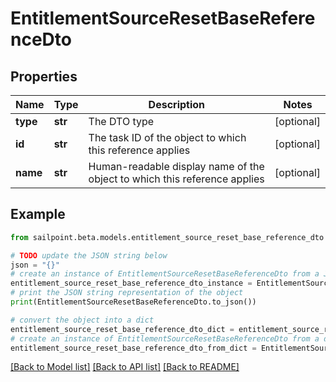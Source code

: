 # EntitlementSourceResetBaseReferenceDto


## Properties

Name | Type | Description | Notes
------------ | ------------- | ------------- | -------------
**type** | **str** | The DTO type | [optional] 
**id** | **str** | The task ID of the object to which this reference applies | [optional] 
**name** | **str** | Human-readable display name of the object to which this reference applies | [optional] 

## Example

```python
from sailpoint.beta.models.entitlement_source_reset_base_reference_dto import EntitlementSourceResetBaseReferenceDto

# TODO update the JSON string below
json = "{}"
# create an instance of EntitlementSourceResetBaseReferenceDto from a JSON string
entitlement_source_reset_base_reference_dto_instance = EntitlementSourceResetBaseReferenceDto.from_json(json)
# print the JSON string representation of the object
print(EntitlementSourceResetBaseReferenceDto.to_json())

# convert the object into a dict
entitlement_source_reset_base_reference_dto_dict = entitlement_source_reset_base_reference_dto_instance.to_dict()
# create an instance of EntitlementSourceResetBaseReferenceDto from a dict
entitlement_source_reset_base_reference_dto_from_dict = EntitlementSourceResetBaseReferenceDto.from_dict(entitlement_source_reset_base_reference_dto_dict)
```
[[Back to Model list]](../README.md#documentation-for-models) [[Back to API list]](../README.md#documentation-for-api-endpoints) [[Back to README]](../README.md)


